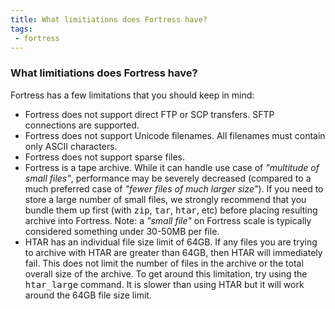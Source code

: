 ```yaml
---
title: What limitiations does Fortress have?
tags:
 - fortress
---
```


### What limitiations does Fortress have?

Fortress has a few limitations that you should keep in mind:
<ul>
	<li>Fortress does not support direct FTP or SCP transfers. SFTP connections are supported.</li>
	<li>Fortress does not support Unicode filenames.  All filenames must contain only ASCII characters.</li>
	<li>Fortress does not support sparse files.</li>
	<li id="nosmallfiles">Fortress is a tape archive. While it can handle use case of <em>"multitude of small files"</em>, performance may be severely decreased (compared to a much preferred case of <em>"fewer files of much larger size"</em>). If you need to store a large number of small files, we strongly recommend that you bundle them up first (with <kbd>zip</kbd>, <kbd>tar</kbd>, <kbd>htar</kbd>, etc) before placing resulting archive into Fortress.  Note: a <em>"small file"</em> on Fortress scale is typically considered something under 30-50MB per file.</li>
	<li>HTAR has an individual file size limit of 64GB. If any files you are trying to archive with HTAR are greater than 64GB, then HTAR will immediately fail. This does not limit the number of files in the archive or the total overall size of the archive. To get around this limitation, try using the <kbd>htar_large</kbd> command. It is slower than using HTAR but it will work around the 64GB file size limit.</li>
</ul>

